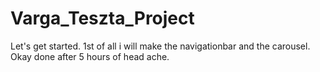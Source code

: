 # Varga_Teszta_Project
Let's get started.
1st of all i will make the navigationbar and the carousel.
Okay done after 5 hours of head ache.